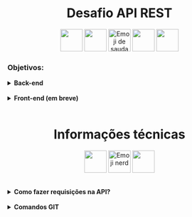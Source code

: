 <h1 align='center'>Desafio API REST</h1>

<p align="center">
  <img src="https://cdn.jsdelivr.net/gh/devicons/devicon@latest/icons/java/java-original-wordmark.svg" height="50px"/>
  <img src="https://cdn.jsdelivr.net/gh/devicons/devicon@latest/icons/spring/spring-original-wordmark.svg" height="50px"/>
  <img src="https://em-content.zobj.net/source/microsoft-teams/363/saluting-face_1fae1.png" alt="Emoji de saudação" height="50px" />
  <img src="https://cdn.jsdelivr.net/gh/devicons/devicon@latest/icons/typescript/typescript-original.svg" height="50px"/>
  <img src="https://cdn.jsdelivr.net/gh/devicons/devicon@latest/icons/angularjs/angularjs-original.svg" height="50px"/>
</p>

<h3>Objetivos:</h3>

<details>
<summary><b>Back-end</b></summary>
<br>

<details>
<br>

<summary><b>Fazer um fork do projeto Cardinalidade, e utilizar os conhecimentos obtidos em Java para:</b></summary>

<p>Desenvolver métodos nos controllers que utilizem os verbos:</p>

    * GET       ==>     Deve retornar dados de leitura ao realizar as requisições; 
    * POST      ==>     Deve permitir a inclusão de dados na API;
    * PUT       ==>     Deve ser utilizado para fazer mudanças de múltiplos campos;
    * DELETE    ==>     Deve ser utilizado para excluir informações da API;
    * PATCH     ==>     Deve ser utilizado para realizar mudanças de campos específicos;

<p>Projeto base para fazer o fork:</p>

     https://github.com/guimendes92/cardinalidade

</details>
<br>

<details>
<summary><b>Utilizar das boas práticas de programação:</b></summary>
<br>

<p>Cada classe, deve ter a sua responsabilidade única, para tornar o projeto mais simples e de fácil manutenção. A estrutura atual contém:</p>

    -> Classes DTO para controlar e formatar os dados de saída da aplicação;
    -> Classes de Utilidade (Util) onde atualmente temos métodos de formatação de texto e campos de data; 
    -> Classes de Validação (Validation) onde ficará toda a lógica de validação das informações recebidas;

</details>
<br>

<details>
<summary><b>"Testar antes de ir para o ar":</b></summary>
<br>

<p>Existem muitas possibilidades de testes para a aplicação, que vão desde verificar se os campos x, y ou z estão vazios ou nulos, até verificações em repositórios. É possível utilizar o Postman ou Insomnia para verificar os retornos, mas, isso seria muito demorado e custoso.</p>

<p>Para se ter ideia, somente para o desenvolvimento do método de cadastrar um comprador, mais de 20 cenários de testes foram necessários, e ainda outros cenários precisarão ser desenvolvidos, a medida que a aplicação vai se encorpando.</p>

<p>Por isso, é necessário a realização de testes unitários (inicialmente somente a nível de código), utilizando o JUnit e Mockito, e a regra da aplicação é realizar testes de todas as classes que contenham algum tipo de validação, como as classes <b>validation</b> e <b>service</b>, por exemplo, que terão contato com repositorys e regras de validação.</p>

<p>As classes mais críticas para testes, serão primeiramente as classes de serviço e de validação, mas, a medida em que a aplicação for sendo desenvolvida e ficando mais completa, outras possibilidades de testes serão avaliadas para tentar deixar o projeto menos propenso a falhas de desenvolvimento.</p>

    Para verificar os testes já existentes, basta acessar o seguinte diretório:

    -> src/test/java/com/pedidos

<details>
<summary><b>Entendendo a função de cada diretório do pacote de testes:</b></summary>
<br>

<details>
<summary><b>Factory:</b></summary>
<br>

<p>Aqui terá métodos com instâncias de classes, para facilitar na utilização de mocks durante os testes.</p>

<p>Por exemplo, em vez de fazermos isto sempre que tivermos que ter dados de um comprador cadastrado:</p>

    Comprador comprador = new Comprador(
    "nome", "sobrenome", LocalDate.of(1990, 11, 25)...
    );

<p>Basta utilizar os métodos das classes Factory, e lá já teremos as instâncias desenvolvidas e adaptadas para cada cenário de testes, tornando o código mais reutilizável e de fácil manutenção.</p>

</details>
<br>

<details>
<summary><b>Service:</b></summary>
<br>

<p>As classes de serviço ficarão responsáveis por conectar os dados recebidos dos controllers as classes de validação, e caso as validações apontem erros, deverá tratar os dados nos repository's.</p>

</details>
<br>

<details>
<summary><b>Util:</b></summary>
<br>

<p>Aqui ficarão classes úteis, atualmente ela disponibiliza métodos para padronização dos tipos de textos recebidos da API e disponibiliza métodos de formatação para campos de data.</p>

</details>
<br>

<details>
<summary><b>Validation:</b></summary>
<br>

<p>Aqui ficará localizado as regras de negócios. Geralmente as validações de dados recebidos da API passarão por essas classes. Nelas, temos uma estrutura preparada para validar cada método disponível nos controllers, e o seu objetivo é garantir que todos os dados necessários para a aplicação prosseguir com as requisições estão sendo recebidos da forma correta.</p>

</details>

</details>

</details>

</details>
<br>

<details>
<summary><b>Front-end (em breve)</b></summary>
<br>

<details>
<summary><b>Dar vida a aplicação!</b></summary>
<br>

<p>Através do framework Angular, o objetivo será conectar a API numa estrutura visual, onde seja possível utilizar de todos os métodos disponíveis nos controladores da aplicação back-end!</p>

<p>Algumas das ideias são:</p>

    -> Criar uma tela de HomePage que introduza o propósito da aplicação;
    -> Criar uma tela de formulário para cadastro do comprador;
    -> Criar uma seção para edição/atualização dos dados cadastrais;
    -> Deixar disponível uma seção para exclusão dos dados do comprador da aplicação;
    -> Criar uma listagem de compradores e utilizar dos recursos de paginação para organizar as informações recebidas;
    -> Tornar a aplicação personalizada, responsiva e que traga uma boa experiência aos acessantes;
    -> ...

</details>

</details>
<br>

<h1 align='center'>Informações técnicas</h1>

<p align='center'>

<img src="https://cdn.jsdelivr.net/gh/devicons/devicon@latest/icons/postman/postman-original.svg" style='height: 50px'/>

<img src="https://em-content.zobj.net/source/microsoft-teams/363/nerd-face_1f913.png" alt="Emoji nerd" style='height: 50px'>

<img src="https://cdn.jsdelivr.net/gh/devicons/devicon@latest/icons/insomnia/insomnia-original.svg" style='height: 50px'/>

</p>
<br>

<details>
<summary><b>Como fazer requisições na API?</b></summary>
<br>

<p>É aconselhável que seja utilizado o <b>Postman</b> ou <b>Insomnia</b> para realizar as requisições, mas, sinta-se livre para utilizar das ferramentas que melhor preferir!</p>

<details>
<summary><b>Comprador Controller</b></summary>
<br>

<details>
<summary><b>Cadastrar</b></summary>
<br>

<p>Para cadastrar um comprador, precisamos fazer uma requisição do tipo POST e enviar os dados no formato JSON da seguinte forma: </p>

    POST -> http://localhost:8080/comprador
    
            {
                "nome" : "Heather",
                "sobrenome" : "Mason",
                "dataNascimento" : "1985-02-25",
                "cpf" : "12345678901",
                "endereco": {
                    "cep" : "01001-000",
                    "logradouro": "Praça da Sé",
                    "bairro": "Sé",
                    "numero": "4875",
                    "complemento": "CS 1",
                    "cidade": {
                        "nome": "São Paulo",
                        "estado": {
                            "nome": "São Paulo"
                        }
                    },
                    "uf": "sp"
                }
            }


</details>
<br>

<details>
<summary><b>Cadastrar vários compradores (método para testes)</b></summary>
<br>

<p>Caso deseje testar a paginação da aplicação, ou mesmo, verificar o funcionamento dos métodos disponíveis, pense em utilizar a criação de compradores em massa.</p>

<p>Esse método aceita um array de compradores, o que permite fazer vários cadastros de uma só vez.</p>

    POST -> http://localhost:8080/test

<br>

<details>
<summary><b>JSON para criar cadastros</b></summary>

<p>Dez registros para realizar testes de povoamento dos dados na aplicação:</p>

    [
        {
        "nome": "Asuma",
        "sobrenome": "Sarutobi",
        "dataNascimento": "1980-05-10",
        "cpf": "12345678901",
        "endereco": {
        "cep": "01001-001",
        "logradouro": "Rua das Kunais",
        "bairro": "Konoha Centro",
        "numero": "101",
        "complemento": "Ap 1",
        "cidade": {
        "nome": "Konoha",
        "estado": {
        "nome": "País do Fogo"
        }
        },
        "uf": "pf"
        }
        },
        
        {
        "nome": "Boruto",
        "sobrenome": "Uzumaki",
        "dataNascimento": "2005-03-27",
        "cpf": "12345678902",
        "endereco": {
        "cep": "01001-002",
        "logradouro": "Avenida Chakra",
        "bairro": "Konoha Sul",
        "numero": "202",
        "complemento": "Casa 2",
        "cidade": {
        "nome": "Konoha",
        "estado": {
        "nome": "País do Fogo"
        }
        },
        "uf": "pf"
        }
        },
        
        {
        "nome": "Choji",
        "sobrenome": "Akimichi",
        "dataNascimento": "1992-06-11",
        "cpf": "12345678903",
        "endereco": {
        "cep": "01001-003",
        "logradouro": "Travessa Ichiraku",
        "bairro": "Bairro da Folha",
        "numero": "303",
        "complemento": "Fundos",
        "cidade": {
        "nome": "Konoha",
        "estado": {
        "nome": "País do Fogo"
        }
        },
        "uf": "pf"
        }
        },
        
        {
        "nome": "Deidara",
        "sobrenome": "Iwagakure",
        "dataNascimento": "1988-12-05",
        "cpf": "12345678904",
        "endereco": {
        "cep": "01001-004",
        "logradouro": "Alameda da Arte Explosiva",
        "bairro": "Vila da Pedra",
        "numero": "404",
        "complemento": "Ateliê",
        "cidade": {
        "nome": "Iwa",
        "estado": {
        "nome": "País da Terra"
        }
        },
        "uf": "pt"
        }
        },
        
        {
        "nome": "Gaara",
        "sobrenome": "Sabaku",
        "dataNascimento": "1993-01-19",
        "cpf": "12345678905",
        "endereco": {
        "cep": "01001-005",
        "logradouro": "Rua da Areia Vermelha",
        "bairro": "Vila Oculta da Areia",
        "numero": "505",
        "complemento": "Residência Kazekage",
        "cidade": {
        "nome": "Suna",
        "estado": {
        "nome": "País do Vento"
        }
        },
        "uf": "pv"
        }
        },
        
        {
        "nome": "Hinata",
        "sobrenome": "Hyuga",
        "dataNascimento": "1991-07-28",
        "cpf": "12345678906",
        "endereco": {
        "cep": "01001-006",
        "logradouro": "Avenida Byakugan",
        "bairro": "Vila Hyuga",
        "numero": "606",
        "complemento": "Térreo",
        "cidade": {
        "nome": "Konoha",
        "estado": {
        "nome": "País do Fogo"
        }
        },
        "uf": "pf"
        }
        },
        
        {
        "nome": "Ino",
        "sobrenome": "Yamanaka",
        "dataNascimento": "1993-09-03",
        "cpf": "12345678907",
        "endereco": {
        "cep": "01001-007",
        "logradouro": "Rua das Flores Mentais",
        "bairro": "Vila Flor",
        "numero": "707",
        "complemento": "Loja",
        "cidade": {
        "nome": "Konoha",
        "estado": {
        "nome": "País do Fogo"
        }
        },
        "uf": "pf"
        }
        },
        
        {
        "nome": "Jiraiya",
        "sobrenome": "Sannin",
        "dataNascimento": "1960-02-14",
        "cpf": "12345678908",
        "endereco": {
        "cep": "01001-008",
        "logradouro": "Travessa dos Sábios",
        "bairro": "Monte Myoboku",
        "numero": "808",
        "complemento": "Casa 8",
        "cidade": {
        "nome": "Monte Myoboku",
        "estado": {
        "nome": "Terras Sábias"
        }
        },
        "uf": "ts"
        }
        },
        
        {
        "nome": "Kakashi",
        "sobrenome": "Hatake",
        "dataNascimento": "1983-09-15",
        "cpf": "12345678909",
        "endereco": {
        "cep": "01001-009",
        "logradouro": "Rua do Sharingan",
        "bairro": "Colina Kakashi",
        "numero": "909",
        "complemento": "Sala de Leitura",
        "cidade": {
        "nome": "Konoha",
        "estado": {
        "nome": "País do Fogo"
        }
        },
        "uf": "pf"
        }
        },
        
        {
        "nome": "Lee",
        "sobrenome": "Rock",
        "dataNascimento": "1994-03-18",
        "cpf": "12345678910",
        "endereco": {
        "cep": "01001-010",
        "logradouro": "Alameda da Juventude",
        "bairro": "Vila da Força",
        "numero": "1010",
        "complemento": "Dojo",
        "cidade": {
        "nome": "Konoha",
        "estado": {
        "nome": "País do Fogo"
        }
        },
        "uf": "pf"
        }
        }
    ]


</details>

</details>
<br>

<details>
<summary><b>Listar todos os compradores</b></summary>
<br>

<p>Para obtermos a lista de todos os compradores cadastrados na aplicação, precisamos fazer uma requisição GET da seguinte forma:</p>

    GET -> http://localhost:8080/comprador

<p>Essa listagem trará dez registros por vez, por conta da configuração de paginação padrão aplicada no projeto, e a ordem de exibição será com base no nome, ou seja, primeiro os compradores com nome <b>A</b> depois os com nome <b>B</b> e assim por diante.</p>

<p>Porém, é possível personalizar o modo de exibição da lista de compradores da seguinte forma:</p>

    Infos sobre os parâmetros passados na URL de requisição:

    size -> É a quantidade de arquivos que desejamos trazer ao listar os compradores, por exemplo, 10 compradores por página (page = 10)
    page -> É o número da página que desejamos visualizar (lembrando que os registros começam de page = 0)
    sort -> É o parâmetro de ordenação que desejamos levar em conta, por exemplo, ordenar     
    
    Exemplos de requisições possíveis:

    Listar pela ordenação do parâmetro em forma decrescente Z-A ou Maior número ao Menor
    GET -> http://localhost:8080/comprador?sort=nome_parametro,desc 

    Listar pela ordenação do parâmetro em forma crescente (padrão) A-Z Menor número ao Maior
    GET -> http://localhost:8080/comprador?sort=nome_parametro

    Listar somente uma quantidade específica de dados por vez, por exmeplo, 3 registros por cada página
    GET -> http://localhost:8080/comprador?size=3
    
    Listar iniciando de uma página específica (o padrão trará 10 registros por página, caso tenhamos 20 cadastros somente seriam vistos na próxima página)
    GET -> http://localhost:8080/comprador?page=1

    Listar personalizando vários parâmetros (10 registros por página, iniciando da página "2" e organizando em ordem crescente (padrão) pelo parâmetro nome):
    GET -> http://localhost:8080/comprador?size=10&page=1&sort=nome

</details>
<br>

<details>
<summary><b>Listar comprador por CPF</b></summary>

<p>Diferente do método de listar todos os compradores, a listagem por CPF permitirá a visualização das informações únicas de um comprador em específico. Para utilizar desse método, basta fazer a seguinte requisição:</p>

    GET -> http://localhost:8080/comprador/listar/cpf
    
    No corpo da requisição, envie o seguinte JSON:

    {
        "cpf": "numero_do_cpf_com_11_digitos"
    }

</details>
<br>

<details>
<summary><b>Editar cadastro do comprador por CPF</b></summary>

<p>Atualmente é possível editar somente os dados de endereço do comprador, e para isso, precisamos fazer a seguinte requisição:</p>

    PUT -> http://localhost:8080/comprador

    {
        "cpf": "numero_cpf_compador",
    
        "endereco" : {
            "cep": "numero_cep_com_8_numeros",
            "logradouro" : "dados_logradouro",
            "bairro": "dados_bairro",
            "numero" : "numero_imovel",
            "complemento": "complemento_imovel",
            "cidade" : "cidade_comprador",
            "estado": "estado_comprador",
            "uf": "uf_comprador_com_2_letras"
        }
    }

<p>Caso o cpf do comprador não retorne nada, ou algum dado do endereço seja passado de forma incorreta, um throw será acionado com detalhes do erro.</p>

</details>
<br>

<details>
<summary><b>Excluir cadastro do comprador por CPF</b></summary>

<p>Caso queira excluir os dados do comprador da aplicação, basta fazer a seguinte requisição:</p>

    DELETE -> http://localhost:8080/comprador
    
    No corpo da requisição, envie o seguinte JSON:

    {
        "cpf": "numero_do_cpf_com_11_digitos"
    }

</details>

</details>

</details>
<br>

<!--Comandos GIT-->
<details>
<summary><b>Comandos GIT</b></summary>
<br>

<details>
<summary>Enviar branch local para o repositório remoto</summary>
<br>

<p>
    Caso uma branch seja criada localmente, e não esteja disponível no repositório remoto, é possível enviá-la utilizando o seguinte comando:
</p>

    git push origin nome_branch_a_ser_enviada
</details>
<br>

<details>
<summary><b>Para verificar todas as branches remotas disponíveis, utilize o comando:</b></summary>
<br>

    git branch -r
</details>
<br>

<details>
<summary>
<b>
Para verificar todas as branches (locais e remotas), utilize o comando:
</b> 
</summary>
<br>

    git branch -a
</details>
<br>

<details>
<summary>
Para atualizar todas as branches do repositório local com as últimas alterações do repositório remoto, você pode usar o comando a seguir:
</summary>
<br>

    git fetch --all
</details>
<br>

<details>
<summary><b>Atualize as suas branches locais, uma por vez: Cada branch local precisa ser atualizada manualmente com o comando abaixo (enquanto você está dentro da branch local que deseja atualizar):
</b></summary>
<br>

    git pull origin nome-da-branch
</details>
<br>

</details>
<br>
